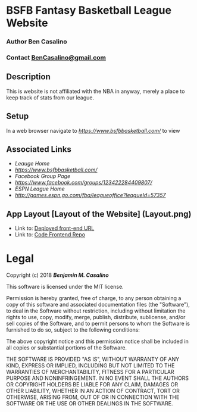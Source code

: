 # BSFB Fantasy Basketball League Website

### Author **Ben Casalino**
### Contact **BenCasalino@gmail.com**

## Description
This is website is not affiliated with the NBA in anyway, merely a place to keep track of stats from our league.

## Setup
In a web browser navigate to _https://www.bsfbbasketball.com/_ to view

## Associated Links
* _Leauge Home_
* _https://www.bsfbbasketball.com/_
* _Facebook Group Page_
* _https://www.facebook.com/groups/123422284409807/_
* _ESPN League Home_
* _http://games.espn.go.com/fba/leagueoffice?leagueId=57357_

## App Layout [Layout of the Website] (Layout.png)
- Link to: [Deployed front-end URL](www.bsfbbasketball.com/)
- Link to: [Code Frontend Repo](https://github.com/bencasalino/BSFB-League-Website/)

# Legal
Copyright (c) 2018 **_Benjamin M. Casalino_**

This software is licensed under the MIT license.

Permission is hereby granted, free of charge, to any person obtaining a copy
of this software and associated documentation files (the "Software"), to deal
in the Software without restriction, including without limitation the rights
to use, copy, modify, merge, publish, distribute, sublicense, and/or sell
copies of the Software, and to permit persons to whom the Software is
furnished to do so, subject to the following conditions:

The above copyright notice and this permission notice shall be included in
all copies or substantial portions of the Software.

THE SOFTWARE IS PROVIDED "AS IS", WITHOUT WARRANTY OF ANY KIND, EXPRESS OR
IMPLIED, INCLUDING BUT NOT LIMITED TO THE WARRANTIES OF MERCHANTABILITY,
FITNESS FOR A PARTICULAR PURPOSE AND NONINFRINGEMENT. IN NO EVENT SHALL THE
AUTHORS OR COPYRIGHT HOLDERS BE LIABLE FOR ANY CLAIM, DAMAGES OR OTHER
LIABILITY, WHETHER IN AN ACTION OF CONTRACT, TORT OR OTHERWISE, ARISING FROM,
OUT OF OR IN CONNECTION WITH THE SOFTWARE OR THE USE OR OTHER DEALINGS IN
THE SOFTWARE.
